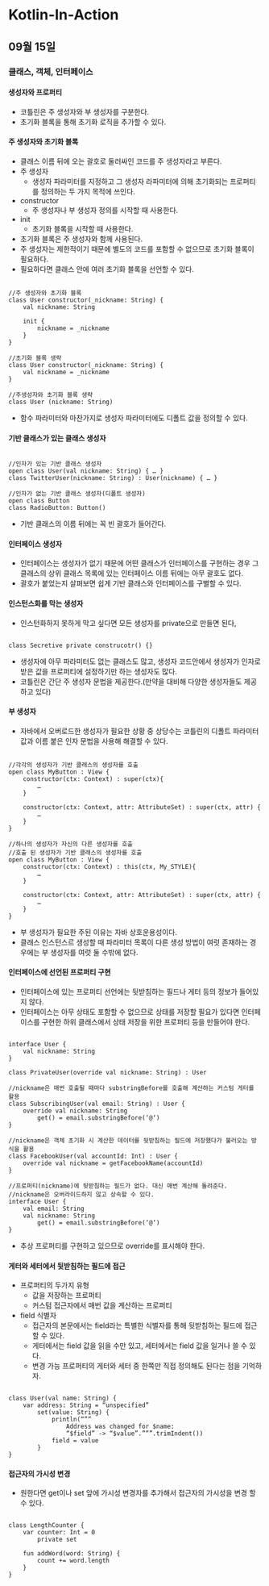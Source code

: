 # Kotlin-In-Action

## 09월 15일

### 클래스, 객체, 인터페이스

#### 생성자와 프로퍼티
- 코틀린은 주 생성자와 부 생성자를 구분한다.
- 초기화 블록을 통해 초기화 로직을 추가할 수 있다.

#### 주 생성자와 초기화 블록
- 클래스 이름 뒤에 오는 괄호로 둘러싸인 코드를 주 생성자라고 부른다.
- 주 생성자
    - 생성자 파라미터를 지정하고 그 생성자 라파미터에 의해 초기화되는 프로퍼티를 정의하는 두 가지 목적에 쓰인다.
- constructor 
    - 주 생성자나 부 생성자 정의를 시작할 때 사용한다.
- init
    - 초기화 블록을 시작할 때 사용한다.
- 초기화 블록은 주 생성자와 함께 사용된다.
- 주 생성자는 제한적이기 때문에 별도의 코드를 포함할 수 없으므로 초기화 블록이 필요하다.
- 필요하다면 클래스 안에 여러 초기화 블록을 선언할 수 있다.
<pre><code>
//주 생성자와 초기화 블록
class User constructor(_nickname: String) {
	val nickname: String
	
	init {
		nickname = _nickname
	}
}

//초기화 블록 생략
class User constructor(_nickname: String) {
	val nickname = _nickname
}

//주생성자와 초기화 블록 생략
class User (nickname: String) 
</code></pre>
- 함수 파라미터와 마찬가지로 생성자 파라미터에도 디폴트 값을 정의할 수 있다.

#### 기반 클래스가 있는 클래스 생성자
<pre><code>
//인자가 있는 기반 클래스 생성자
open class User(val nickname: String) { … }
class TwitterUser(nickname: String) : User(nickname) { … }

//인자가 없는 기반 클래스 생성자(디폴트 생성자)
open class Button
class RadioButton: Button()
</code></pre>
- 기반 클래스의 이름 뒤에는 꼭 빈 괄호가 들어간다.

#### 인터페이스 생성자
- 인터페이스는 생성자가 없기 때문에 어떤 클래스가 인터페이스를 구현하는 경우 그 클래스의 상위 클래스 목록에 있는 인터페이스 이름 뒤에는 아무 괄호도 없다.
- 괄호가 붙었는지 살펴보면 쉽게 기반 클래스와 인터페이스를 구별할 수 있다.

#### 인스턴스화를 막는 생성자
- 인스턴화하지 못하게 막고 싶다면 모든 생성자를 private으로 만들면 된다,
<pre><code>
class Secretive private construcotr() {}
</code></pre>
- 생성자에 아무 파라미터도 없는 클래스도 많고, 생성자 코드안에서 생성자가 인자로 받은 값을 프로퍼티에 설정하기만 하는 생성자도 많다.
- 코틀린은 간단 주 생성자 문법을 제공한다.(만약을 대비해 다양한 생성자들도 제공하고 있다)

#### 부 생성자
- 자바에서 오버로드한 생성자가 필요한 상황 중 상당수는 코틀린의 디폴트 파라미터 값과 이름 붙은 인자 문법을 사용해 해결할 수 있다.
<pre><code>
//각각의 생성자가 기반 클래스의 생성자를 호출
open class MyButton : View {
	constructor(ctx: Context) : super(ctx){
		…
	}
	
	constructor(ctx: Context, attr: AttributeSet) : super(ctx, attr) {
		…
	}
}

//하나의 생성자가 자신의 다른 생성자를 호출
//호출 된 생성자가 기반 클래스의 생성자를 호출
open class MyButton : View {
	constructor(ctx: Context) : this(ctx, My_STYLE){
		…
	}
	
	constructor(ctx: Context, attr: AttributeSet) : super(ctx, attr) {
		…
	}
}
</code></pre>
- 부 생성자가 필요한 주된 이유는 자바 상호운용성이다.
- 클래스 인스턴스르 생성할 때 파라미터 목록이 다른 생성 방법이 여럿 존재하는 경우에는 부 생성자를 여럿 둘 수밖에 없다.

#### 인터페이스에 선언된 프로퍼티 구현
- 인터페이스에 있는 프로퍼티 선언에는 뒷받침하는 필드나 게터 등의 정보가 들어있지 않다.
- 인터페이스는 아무 상태도 포함할 수 없으므로 상태를 저장할 필요가 있다면 인터페이스를 구현한 하위 클래스에서 상태 저장을 위한 프로퍼티 등을 만들어야 한다.
<pre><code>
interface User {
	val nickname: String
}

class PrivateUser(override val nickname: String) : User

//nickname은 매번 호출될 때마다 substringBefore를 호출해 계산하는 커스텀 게터를 활용
class SubscribingUser(val email: String) : User {
	override val nickname: String
		get() = email.substringBefore(‘@‘)
}

//nickname은 객체 초기화 시 계산한 데이터를 뒷받침하는 필드에 저장했다가 불러오는 방식을 활용
class FacebookUser(val accountId: Int) : User {
	override val nickname = getFacebookName(accountId)
}

//프로퍼티(nickname)에 뒷받침하는 필드가 없다. 대신 매번 계산해 돌려준다.
//nickname은 오버라이드하지 않고 상속할 수 있다.
interface User {
	val email: String
	val nickname: String
		get() = email.substringBefore(‘@‘)
}
</code></pre>
- 추상 프로퍼티를 구현하고 있으므로 override를 표시해야 한다.

#### 게터와 세터에서 뒷받침하는 필드에 접근
- 프로퍼티의 두가지 유형
    - 값을 저장하는 프로퍼티
    - 커스텀 접근자에서 매번 값을 계산하는 프로퍼티
- field 식별자
    - 접근자의 본문에서는 field라는 특별한 식별자를 통해 뒷받침하는 필드에 접근할 수 있다.
    - 게터에서는 field 값을 읽을 수만 있고, 세터에서는 field 값을 일거나 쓸 수 있다.
    - 변경 가능 프로퍼티의 게터와 세터 중 한쪽만 직접 정의해도 된다는 점을 기억하자.
<pre><code>
class User(val name: String) {
	var address: String = “unspecified”
		set(value: String) {
			println(“””
				Address was changed for $name:
				“$field” -> “$value”.”””.trimIndent())
			field = value
		}
}
</code></pre>

#### 접근자의 가시성 변경
- 원한다면 get이나 set 앞에 가시성 변경자를 추가해서 접근자의 가시성을 변경 할 수 있다.
<pre><code>
class LengthCounter {
	var counter: Int = 0
		private set

	fun addWord(word: String) {
		count += word.length
	}
}
</code></pre>
